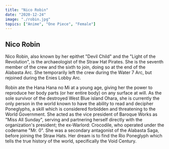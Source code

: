 ```yaml
---
title: "Nico Robin"
date: "2020-12-24"
image: "./robin.jpg"
topics: ["Anime", "One Piece", "Female"]
---
```


## Nico Robin

Nico Robin, also known by her epithet "Devil Child" and the "Light of the Revolution", is the archaeologist of the Straw Hat Pirates. She is the seventh member of the crew and the sixth to join, doing so at the end of the Alabasta Arc. She temporarily left the crew during the Water 7 Arc, but rejoined during the Enies Lobby Arc.

Robin ate the Hana Hana no Mi at a young age, giving her the power to reproduce her body parts (or her entire body) on any surface at will. As the sole survivor of the destroyed West Blue island Ohara, she is currently the only person in the world known to have the ability to read and decipher Poneglyphs, a skill which is considered forbidden and threatening to the World Government. She acted as the vice president of Baroque Works as "Miss All Sunday", serving and partnering herself directly with the organization's president; the ex-Warlord: Crocodile, who operated under the codename "Mr. 0". She was a secondary antagonist of the Alabasta Saga, before joining the Straw Hats. Her dream is to find the Rio Poneglyph which tells the true history of the world, specifically the Void Century.
